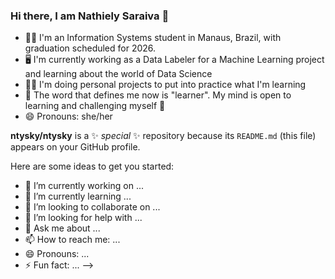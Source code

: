 ### Hi there, I am Nathiely Saraiva 👋
- 👩‍🎓 I'm an Information Systems student in Manaus, Brazil, with graduation scheduled for 2026.
- 🖥️ I'm currently working as a Data Labeler for a Machine Learning project and learning about the world of Data Science
- 👩‍💻 I'm doing personal projects to put into practice what I'm learning
- 📖 The word that defines me now is "learner". My mind is open to learning and challenging myself 🧠
- 😄 Pronouns: she/her


**ntysky/ntysky** is a ✨ _special_ ✨ repository because its `README.md` (this file) appears on your GitHub profile.

Here are some ideas to get you started:

- 🔭 I’m currently working on ...
- 🌱 I’m currently learning ...
- 👯 I’m looking to collaborate on ...
- 🤔 I’m looking for help with ...
- 💬 Ask me about ...
- 📫 How to reach me: ...
- 😄 Pronouns: ...
- ⚡ Fun fact: ...
-->

